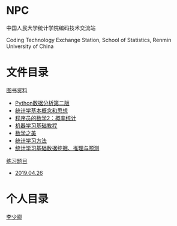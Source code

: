 # NPC

中国人民大学统计学院编码技术交流站

Coding Technology Exchange Station, School of Statistics, Renmin University of China


# 文件目录

[图书资料](ebooks/)
- [Python数据分析第二版](ebooks/Python%20for%20Data%20Analysis,%202nd%20Edition.pdf)
- [统计学基本概念和思想](ebooks/统计学基本概念和思想.docx)
- [程序员的数学2：概率统计](ebooks/程序员的数学2：概率统计.pdf)
- [机器学习基础教程](ebooks/机器学习基础教程.pdf)
- [数学之美](ebooks/数学之美.pdf)
- [统计学习方法](ebooks/统计学习方法.pdf)
- [统计学习基础数据挖掘、推理与预测](ebooks/统计学习基础%20数据挖掘、推理与预测.pdf)

[练习题目](ActualCombat/)
- [2019.04.26](ActualCombat/2019.04.26.md)

# 个人目录
[李少卿](lish/)

